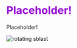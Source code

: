 <html>
<body>

 <h1 style="color:DarkViolet;">Placeholder!</h1>
<p>Placeholder!</p> 
 <img src="https://i.postimg.cc/zvcSBXkN/ezgif-com-gif-to-webp-converter.webp" alt="rotating sblast"> 
</body>
</html> 
